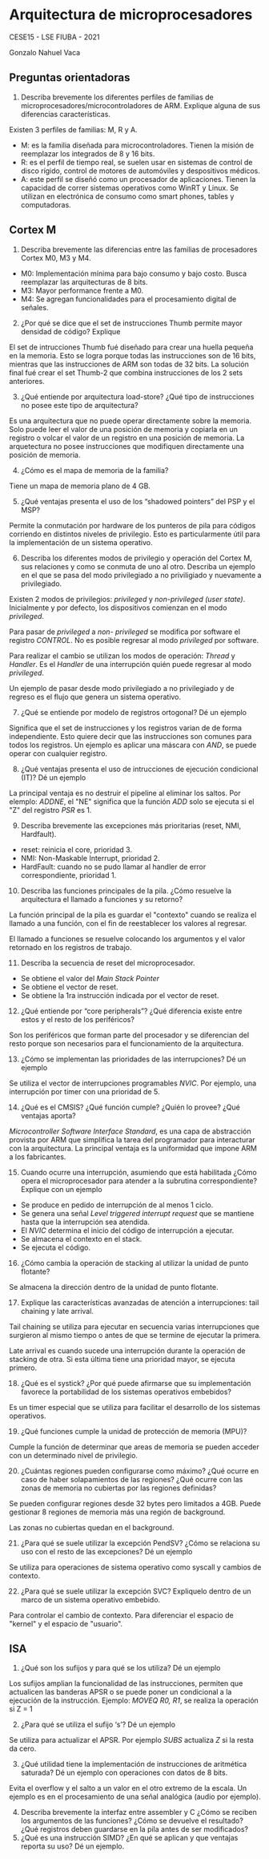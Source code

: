 # Arquitectura de microprocesadores

CESE15 - LSE FIUBA - 2021

Gonzalo Nahuel Vaca

## Preguntas orientadoras

1. Describa brevemente los diferentes perfiles de familias de microprocesadores/microcontroladores de ARM. Explique alguna de sus diferencias características.

Existen 3 perfiles de familias: M, R y A.

* M: es la familia diseñada para microcontroladores. Tienen la misión de reemplazar los integrados de 8 y 16 bits.
* R: es el perfil de tiempo real, se suelen usar en sistemas de control de disco rígido, control de motores de automóviles y despositivos médicos.
* A: este perfil se diseñó como un procesador de aplicaciones. Tienen la capacidad de correr sistemas operativos como WinRT y Linux. Se utilizan en electrónica de consumo como smart phones, tables y computadoras.

## Cortex M

1. Describa brevemente las diferencias entre las familias de procesadores Cortex M0, M3 y M4.

* M0: Implementación mínima para bajo consumo y bajo costo. Busca reemplazar las arquitecturas de 8 bits.
* M3: Mayor performance frente a M0.
* M4: Se agregan funcionalidades para el procesamiento digital de señales.

2. ¿Por qué se dice que el set de instrucciones Thumb permite mayor densidad de código? Explique

El set de intrucciones Thumb fué diseñado para crear una huella pequeña en la memoria. Esto se logra porque todas las instrucciones son de 16 bits, mientras que las instrucciones de ARM son todas de 32 bits. La solución final fué crear el set Thumb-2 que combina instrucciones de los 2 sets anteriores.

3. ¿Qué entiende por arquitectura load-store? ¿Qué tipo de instrucciones no posee este tipo de arquitectura?

Es una arquitectura que no puede operar directamente sobre la memoria. Solo puede leer el valor de una posición de memoria y copiarla en un registro o volcar el valor de un registro en una posición de memoria. La arquetectura no posee instrucciones que modifiquen directamente una posición de memoria.

4. ¿Cómo es el mapa de memoria de la familia?

Tiene un mapa de memoria plano de 4 GB.

5. ¿Qué ventajas presenta el uso de los “shadowed pointers” del PSP y el MSP?

Permite la conmutación por hardware de los punteros de pila para códigos corriendo en distintos niveles de privilegio. Esto es particularmente útil para la implementación de un sistema operativo.

6. Describa los diferentes modos de privilegio y operación del Cortex M, sus relaciones y como se conmuta de uno al otro. Describa un ejemplo en el que se pasa del modo privilegiado a no priviligiado y nuevamente a privilegiado.

Existen 2 modos de privilegios: *privileged* y *non-privileged (user state)*.
Inicialmente y por defecto, los dispositivos comienzan en el modo *privileged*.

Para pasar de *privileged* a *non- privileged* se modifica por software el registro *CONTROL*.
No es posible regresar al modo *privileged* por software.

Para realizar el cambio se utilizan los modos de operación: *Thread* y *Handler*.
Es el *Handler* de una interrupción quién puede regresar al modo *privileged*.

Un ejemplo de pasar desde modo privilegiado a no privilegiado y de regreso es el flujo que genera un sistema operativo.

7. ¿Qué se entiende por modelo de registros ortogonal? Dé un ejemplo

Significa que el set de instrucciones y los registros varian de de forma independiente. Esto quiere decir que las instrucciones son comunes para todos los registros. Un ejemplo es aplicar una máscara con *AND*, se puede operar con cualquier registro.

8. ¿Qué ventajas presenta el uso de intrucciones de ejecución condicional (IT)? Dé un ejemplo

La principal ventaja es no destruir el pipeline al eliminar los saltos. Por elemplo: *ADDNE*, el "NE" significa que la función *ADD* solo se ejecuta si el "Z" del registro *PSR* es 1.

9. Describa brevemente las excepciones más prioritarias (reset, NMI, Hardfault).

* reset: reinicia el core, prioridad 3.
* NMI: Non-Maskable Interrupt, prioridad 2.
* HardFault: cuando no se pudo llamar al handler de error correspondiente, prioridad 1.

10. Describa las funciones principales de la pila. ¿Cómo resuelve la arquitectura el llamado a funciones y su retorno?

La función principal de la pila es guardar el "contexto" cuando se realiza el llamado a una función, con el fin de reestablecer los valores al regresar.

El llamado a funciones se resuelve colocando los argumentos y el valor retornado en los registros de trabajo.

11. Describa la secuencia de reset del microprocesador.

* Se obtiene el valor del *Main Stack Pointer*
* Se obtiene el vector de reset.
* Se obtiene la 1ra instrucción indicada por el vector de reset.

12. ¿Qué entiende por “core peripherals”? ¿Qué diferencia existe entre estos y el resto de los periféricos?

Son los periféricos que forman parte del procesador y se diferencian del resto porque son necesarios para el funcionamiento de la arquitectura.

13. ¿Cómo se implementan las prioridades de las interrupciones? Dé un ejemplo

Se utiliza el vector de interrupciones programables *NVIC*. Por ejemplo, una interrupción por timer con una prioridad de 5.

14. ¿Qué es el CMSIS? ¿Qué función cumple? ¿Quién lo provee? ¿Qué ventajas aporta?

*Microcontroller Software Interface Standard*, es una capa de abstracción provista por ARM que simplifica la tarea del programador para interacturar con la arquitectura.
La principal ventaja es la uniformidad que impone ARM a los fabricantes.

15. Cuando ocurre una interrupción, asumiendo que está habilitada ¿Cómo opera el microprocesador para atender a la subrutina correspondiente? Explique con un ejemplo

* Se produce en pedido de interrupción de al menos 1 ciclo.
* Se genera una señal *Level triggered interrupt request* que se mantiene hasta que la interrupción sea atendida.
* El *NVIC* determina el inicio del código de interrupción a ejecutar.
* Se almacena el contexto en el stack.
* Se ejecuta el código.

16. ¿Cómo cambia la operación de stacking al utilizar la unidad de punto flotante?

Se almacena la dirección dentro de la unidad de punto flotante.

17. Explique las características avanzadas de atención a interrupciones: tail chaining y late arrival.

Tail chaining se utiliza para ejecutar en secuencia varias interrupciones que surgieron al mismo tiempo o antes de que se termine de ejecutar la primera.

Late arrival es cuando sucede una interrupción durante la operación de stacking de otra. Si esta última tiene una prioridad mayor, se ejecuta primero.

18. ¿Qué es el systick? ¿Por qué puede afirmarse que su implementación favorece la portabilidad de los sistemas operativos embebidos?

Es un timer especial que se utiliza para facilitar el desarrollo de los sistemas operativos.

19. ¿Qué funciones cumple la unidad de protección de memoria (MPU)?

Cumple la función de determinar que areas de memoria se pueden acceder con un determinado nivel de privilegio.

20. ¿Cuántas regiones pueden configurarse como máximo? ¿Qué ocurre en caso de haber solapamientos de las regiones? ¿Qué ocurre con las zonas de memoria no cubiertas por las regiones definidas?

Se pueden configurar regiones desde 32 bytes pero limitados a 4GB. Puede gestionar 8 regiones de memoria más una región de background.

Las zonas no cubiertas quedan en el background.

21. ¿Para qué se suele utilizar la excepción PendSV? ¿Cómo se relaciona su uso con el resto de las excepciones? Dé un ejemplo

Se utiliza para operaciones de sistema operativo como syscall y cambios de contexto.

22. ¿Para qué se suele utilizar la excepción SVC? Expliquelo dentro de un marco de un
sistema operativo embebido.

Para controlar el cambio de contexto. Para diferenciar el espacio de "kernel" y el espacio de "usuario".

## ISA

1. ¿Qué son los sufijos y para qué se los utiliza? Dé un ejemplo

Los sufijos amplian la funcionalidad de las instrucciones, permiten que actualicen las banderas APSR o se puede poner un condicional a la ejecución de la instrucción. Ejemplo: *MOVEQ R0, R1*, se realiza la operación si Z = 1

2. ¿Para qué se utiliza el sufijo ‘s’? Dé un ejemplo

Se utiliza para actualizar el APSR. Por ejemplo *SUBS* actualiza *Z* si la resta da cero.

3. ¿Qué utilidad tiene la implementación de instrucciones de aritmética saturada? Dé un ejemplo con operaciones con datos de 8 bits.

Evita el overflow y el salto a un valor en el otro extremo de la escala. Un ejemplo es en el procesamiento de una señal analógica (audio por ejemplo).

4. Describa brevemente la interfaz entre assembler y C ¿Cómo se reciben los argumentos de las funciones? ¿Cómo se devuelve el resultado? ¿Qué registros deben guardarse en la pila antes de ser modificados?
5. ¿Qué es una instrucción SIMD? ¿En qué se aplican y que ventajas reporta su uso? Dé un ejemplo.